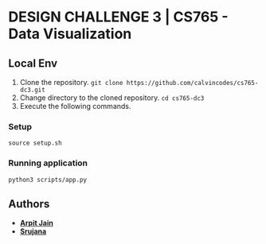 # DESIGN CHALLENGE 3 | CS765 - Data Visualization

## Local Env

1. Clone the repository. `git clone https://github.com/calvincodes/cs765-dc3.git`
2. Change directory to the cloned repository. `cd cs765-dc3`
3. Execute the following commands.

### Setup

`source setup.sh`

### Running application
`python3 scripts/app.py`

## Authors

* **[Arpit Jain](https://github.com/calvincodes)**
* **[Srujana](https://github.com/SrujanaN)**
